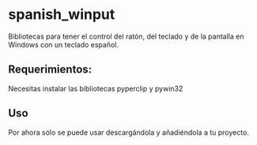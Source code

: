 # spanish_winput
Bibliotecas para tener el control del ratón, del teclado y de la pantalla en Windows con un teclado español.

## Requerimientos:
Necesitas instalar las bibliotecas pyperclip y pywin32

## Uso
Por ahora sólo se puede usar descargándola y añadiéndola a tu proyecto.
